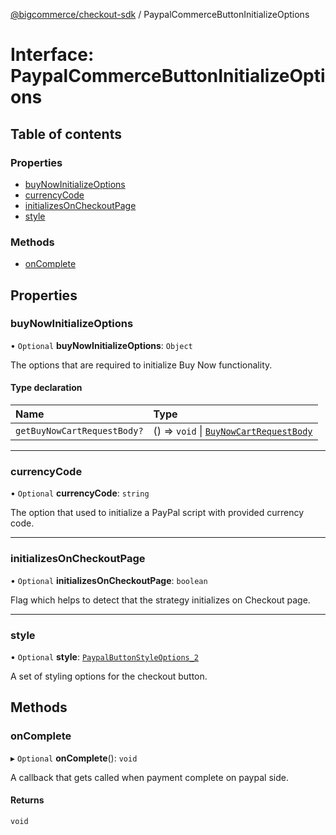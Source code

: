 [@bigcommerce/checkout-sdk](../README.md) / PaypalCommerceButtonInitializeOptions

# Interface: PaypalCommerceButtonInitializeOptions

## Table of contents

### Properties

- [buyNowInitializeOptions](PaypalCommerceButtonInitializeOptions.md#buynowinitializeoptions)
- [currencyCode](PaypalCommerceButtonInitializeOptions.md#currencycode)
- [initializesOnCheckoutPage](PaypalCommerceButtonInitializeOptions.md#initializesoncheckoutpage)
- [style](PaypalCommerceButtonInitializeOptions.md#style)

### Methods

- [onComplete](PaypalCommerceButtonInitializeOptions.md#oncomplete)

## Properties

### buyNowInitializeOptions

• `Optional` **buyNowInitializeOptions**: `Object`

The options that are required to initialize Buy Now functionality.

#### Type declaration

| Name | Type |
| :------ | :------ |
| `getBuyNowCartRequestBody?` | () => `void` \| [`BuyNowCartRequestBody`](BuyNowCartRequestBody.md) |

___

### currencyCode

• `Optional` **currencyCode**: `string`

The option that used to initialize a PayPal script with provided currency code.

___

### initializesOnCheckoutPage

• `Optional` **initializesOnCheckoutPage**: `boolean`

Flag which helps to detect that the strategy initializes on Checkout page.

___

### style

• `Optional` **style**: [`PaypalButtonStyleOptions_2`](PaypalButtonStyleOptions_2.md)

A set of styling options for the checkout button.

## Methods

### onComplete

▸ `Optional` **onComplete**(): `void`

A callback that gets called when payment complete on paypal side.

#### Returns

`void`
